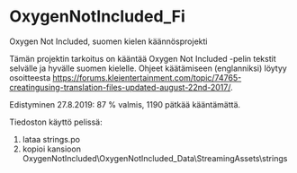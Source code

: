 # OxygenNotIncluded_Fi
Oxygen Not Included, suomen kielen käännösprojekti

Tämän projektin tarkoitus on kääntää Oxygen Not Included -pelin tekstit selvälle ja hyvälle suomen kielelle. Ohjeet käätämiseen (englanniksi) löytyy osoitteesta https://forums.kleientertainment.com/topic/74765-creatingusing-translation-files-updated-august-22nd-2017/.

Edistyminen 27.8.2019: 87 % valmis, 1190 pätkää kääntämättä.

Tiedoston käyttö pelissä:
1. lataa strings.po
2. kopioi kansioon <pelin polku>OxygenNotIncluded\OxygenNotIncluded_Data\StreamingAssets\strings
